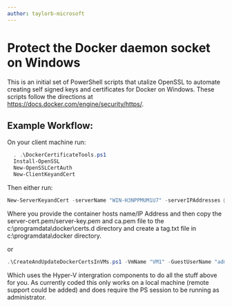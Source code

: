 ```yaml
---
author: taylorb-microsoft
---
```


# Protect the Docker daemon socket on Windows
This is an initial set of PowerShell scripts that utalize OpenSSL to automate creating self signed keys and certificates for Docker on Windows.  These scripts follow the directions at https://docs.docker.com/engine/security/https/.


## Example Workflow:
On your client machine run:
```powershell
  . .\DockerCertificateTools.ps1
  Install-OpenSSL
  New-OpenSSLCertAuth
  New-ClientKeyandCert
```

Then either run:
```powershell 
New-ServerKeyandCert -serverName "WIN-H3NPPMUM1U7" -serverIPAddresses @("10.0.0.5", "127.0.0.1")
``` 
Where you provide the container hosts name/IP Address and then copy the server-cert.pem/server-key.pem and ca.pem file to the c:\programdata\docker\certs.d directory and create a tag.txt file in c:\programdata\docker directory.

or
```powershell 
.\CreateAndUpdateDockerCertsInVMs.ps1 -VmName "VM1" -GuestUserName "administrator" -GuestPassword (ConvertTo-SecureString -String "p@ssw0rd" -AsPlainText -Force)
``` 
Which uses the Hyper-V intergration components to do all the stuff above for you.  As currently coded this only works on a local machine (remote support could be added) and does require the PS session to be running as administrator.
